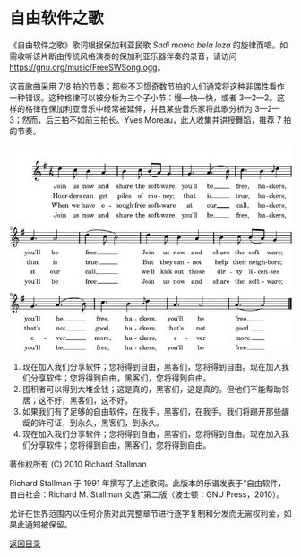 # 自由软件之歌

《自由软件之歌》歌词根据保加利亚民歌 _Sadi moma bela loza_ 的旋律而唱。如需收听该片断由传统风格演奏的保加利亚乐器伴奏的录音，请访问<https://gnu.org/music/FreeSWSong.ogg>。

这首歌曲采用 7/8 拍的节奏；那些不习惯奇数节拍的人们通常将这种非偶性看作一种错误。这种格律可以被分析为三个子小节：慢—快—快，或者 3—2—2。这样的格律在保加利亚音乐中经常被延伸，并且某些音乐家将此歌分析为 3—2—3；然而，后三拍不如前三拍长。Yves Moreau，此人收集并讲授舞蹈，推荐 7 拍的节奏。

![song-book-jutta-scrunch-crop](../images/song-book-jutta-scrunch-crop.jpg)

1. 现在加入我们分享软件；您将得到自由，黑客们，您将得到自由。现在加入我们分享软件；您将得到自由，黑客们，您将得到自由。
2. 囤积者可以得到大堆金钱；这是真的，黑客们，这是真的。但他们不能帮助邻居；这不好，黑客们，这不好。
3. 如果我们有了足够的自由软件，在我手，黑客们，在我手。我们将踢开那些龌龊的许可证，到永久，黑客们，到永久。
4. 现在加入我们分享软件；您将得到自由，黑客们，您将得到自由。现在加入我们分享软件；您将得到自由，黑客们，您将得到自由。

著作权所有 (C) 2010 Richard Stallman

Richard Stallman 于 1991 年撰写了上述歌词。此版本的乐谱发表于“自由软件，自由社会：Richard M. Stallman 文选”第二版（波士顿：GNU Press，2010）。

允许在世界范围内以任何介质对此完整章节进行逐字复制和分发而无需权利金，如果此通知被保留。

[返回目录](00_index.html)

